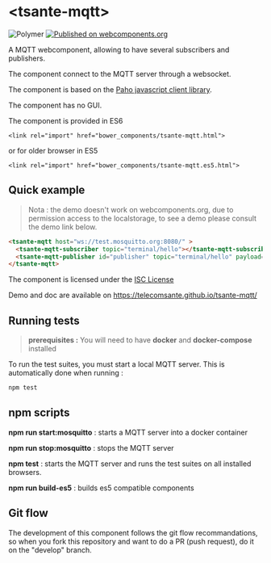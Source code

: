 # \<tsante-mqtt\>

![Polymer](https://img.shields.io/badge/polymer-1.x-blue.svg)
[![Published on webcomponents.org](https://img.shields.io/badge/webcomponents.org-published-blue.svg)](https://www.webcomponents.org/element/telecomsante/tsante-mqtt)

A MQTT webcomponent, allowing to have several subscribers and publishers.

The component connect to the MQTT server through a websocket.

The component is based on the [Paho javascript client library](https://eclipse.org/paho/clients/js/).

The component has no GUI.

The component is provided in ES6

    <link rel="import" href="bower_components/tsante-mqtt.html">

or for older browser in ES5

    <link rel="import" href="bower_components/tsante-mqtt.es5.html">

## Quick example

> Nota : the demo doesn't work on webcomponents.org, due to permission access to
the localstorage, to see a demo please consult the demo link below.

```html
<tsante-mqtt host="ws://test.mosquitto.org:8080/" >
  <tsante-mqtt-subscriber topic="terminal/hello"></tsante-mqtt-subscriber>
  <tsante-mqtt-publisher id="publisher" topic="terminal/hello" payload="polymer" ></tsante-mqtt-subscriber>
</tsante-mqtt>
```

The component is licensed under the [ISC License](LICENSE.md)

Demo and doc are available on https://telecomsante.github.io/tsante-mqtt/

## Running tests

> __prerequisites :__ You will need to have __docker__ and __docker-compose__ installed

To run the test suites, you must start a local MQTT server. This is automatically done when running :

```bash
npm test
```

## npm scripts

__npm run start:mosquitto__ : starts a MQTT server into a docker container

__npm run stop:mosquitto__ : stops the MQTT server

__npm test__ : starts the MQTT server and runs the test suites on all installed browsers.

__npm run build-es5__ : builds es5 compatible components

## Git flow

The development of this component follows the git flow recommandations, so when you fork this repository and want to do a PR (push request), do it on the "develop" branch.